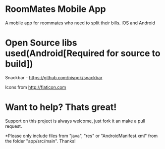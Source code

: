 RoomMates Mobile App
=================

A mobile app for roommates who need to split their bills. iOS and Android



Open Source libs used(Android[Required for source to build])
=================

Snackbar - https://github.com/nispok/snackbar

Icons from http://flaticon.com

Want to help? Thats great!
=================
Support on this project is always welcome, just fork it an make a pull request.

*Please only include files from "java", "res" or "AndroidManifest.xml" from the folder "app/src/main". Thanks!
